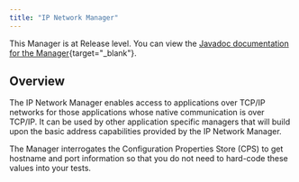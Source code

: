 ```yaml
---
title: "IP Network Manager"
---
```


This Manager is at Release level. You can view the [Javadoc documentation for the Manager](https://javadoc.galasa.dev/dev/galasa/ipnetwork/package-summary.html){target="_blank"}.


## Overview

The IP Network Manager enables access to applications over TCP/IP networks for those applications whose native communication is over TCP/IP.
It can be used by other application specific managers that will build upon the basic address capabilities provided by the IP Network Manager.

The Manager interrogates the Configuration Properties Store (CPS) to get hostname and port information so that you do not need to hard-code these values into your tests.

